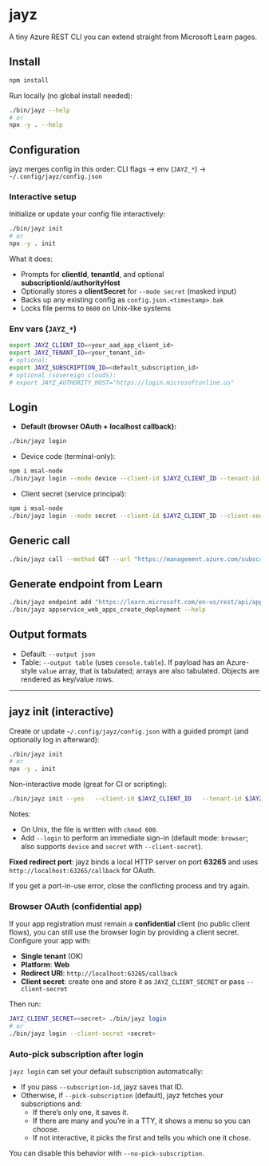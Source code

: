 # jayz

A tiny Azure REST CLI you can extend straight from Microsoft Learn pages.

## Install

```bash
npm install
```

Run locally (no global install needed):
```bash
./bin/jayz --help
# or
npx -y . --help
```

## Configuration

jayz merges config in this order: CLI flags → env (`JAYZ_*`) → `~/.config/jayz/config.json`

### Interactive setup

Initialize or update your config file interactively:
```bash
./bin/jayz init
# or
npx -y . init
```

What it does:
- Prompts for **clientId**, **tenantId**, and optional **subscriptionId**/**authorityHost**
- Optionally stores a **clientSecret** for `--mode secret` (masked input)
- Backs up any existing config as `config.json.<timestamp>.bak`
- Locks file perms to `0600` on Unix-like systems

### Env vars (`JAYZ_*`)

```bash
export JAYZ_CLIENT_ID=<your_aad_app_client_id>
export JAYZ_TENANT_ID=<your_tenant_id>
# optional:
export JAYZ_SUBSCRIPTION_ID=<default_subscription_id>
# optional (sovereign clouds):
# export JAYZ_AUTHORITY_HOST="https://login.microsoftonline.us"
```

## Login

- **Default (browser OAuth + localhost callback):**
```bash
./bin/jayz login
```

- Device code (terminal-only):
```bash
npm i msal-node
./bin/jayz login --mode device --client-id $JAYZ_CLIENT_ID --tenant-id $JAYZ_TENANT_ID
```

- Client secret (service principal):
```bash
npm i msal-node
./bin/jayz login --mode secret --client-id $JAYZ_CLIENT_ID --client-secret <secret> --tenant-id $JAYZ_TENANT_ID
```

## Generic call

```bash
./bin/jayz call --method GET --url "https://management.azure.com/subscriptions/{subscriptionId}/providers/Microsoft.Resources/subscriptions" --params '{"api-version":"2020-01-01"}' --output table
```

## Generate endpoint from Learn

```bash
./bin/jayz endpoint add "https://learn.microsoft.com/en-us/rest/api/appservice/web-apps/create-deployment?view=rest-appservice-2024-11-01"
./bin/jayz appservice_web_apps_create_deployment --help
```

## Output formats

- Default: `--output json`
- Table: `--output table` (uses `console.table`). If payload has an Azure-style `value` array, that is tabulated; arrays are also tabulated. Objects are rendered as key/value rows.


---

## jayz init (interactive)

Create or update `~/.config/jayz/config.json` with a guided prompt (and optionally log in afterward):

```bash
./bin/jayz init
# or
npx -y . init
```

Non-interactive mode (great for CI or scripting):

```bash
./bin/jayz init --yes   --client-id $JAYZ_CLIENT_ID   --tenant-id $JAYZ_TENANT_ID   --subscription-id $JAYZ_SUBSCRIPTION_ID   --login --mode browser
```

Notes:
- On Unix, the file is written with `chmod 600`.
- Add `--login` to perform an immediate sign-in (default mode: `browser`; also supports `device` and `secret` with `--client-secret`).



**Fixed redirect port**: jayz binds a local HTTP server on port **63265** and uses `http://localhost:63265/callback` for OAuth.

If you get a port-in-use error, close the conflicting process and try again.



### Browser OAuth (confidential app)

If your app registration must remain a **confidential** client (no public client flows), you can still use the browser login by providing a client secret. Configure your app with:

- **Single tenant** (OK)
- **Platform**: **Web**
- **Redirect URI**: `http://localhost:63265/callback`
- **Client secret**: create one and store it as `JAYZ_CLIENT_SECRET` or pass `--client-secret`

Then run:

```bash
JAYZ_CLIENT_SECRET=<secret> ./bin/jayz login
# or
./bin/jayz login --client-secret <secret>
```


### Auto-pick subscription after login

`jayz login` can set your default subscription automatically:

- If you pass `--subscription-id`, jayz saves that ID.
- Otherwise, if `--pick-subscription` (default), jayz fetches your subscriptions and:
  - If there’s only one, it saves it.
  - If there are many and you’re in a TTY, it shows a menu so you can choose.
  - If not interactive, it picks the first and tells you which one it chose.

You can disable this behavior with `--no-pick-subscription`.
